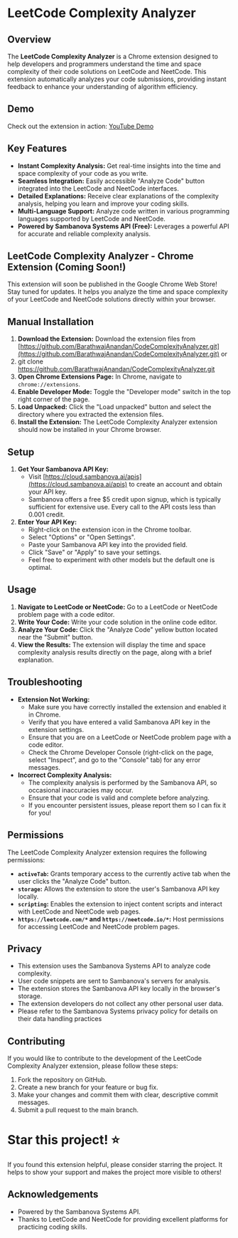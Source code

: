 # LeetCode Complexity Analyzer

## Overview

The **LeetCode Complexity Analyzer** is a Chrome extension designed to help developers and programmers understand the time and space complexity of their code solutions on LeetCode and NeetCode. This extension automatically analyzes your code submissions, providing instant feedback to enhance your understanding of algorithm efficiency.

## Demo

Check out the extension in action: [YouTube Demo](https://www.youtube.com/watch?v=SMwNzgm5uH8&ab_channel=BarathwajAnandan)

## Key Features

*   **Instant Complexity Analysis:** Get real-time insights into the time and space complexity of your code as you write.
*   **Seamless Integration:** Easily accessible "Analyze Code" button integrated into the LeetCode and NeetCode interfaces.
*   **Detailed Explanations:** Receive clear explanations of the complexity analysis, helping you learn and improve your coding skills.
*   **Multi-Language Support:** Analyze code written in various programming languages supported by LeetCode and NeetCode.
*   **Powered by Sambanova Systems API (Free):** Leverages a powerful API for accurate and reliable complexity analysis.


## LeetCode Complexity Analyzer - Chrome Extension (Coming Soon!)

This extension will soon be published in the Google Chrome Web Store! Stay tuned for updates. It helps you analyze the time and space complexity of your LeetCode and NeetCode solutions directly within your browser.


## Manual Installation

1.  **Download the Extension:** Download the extension files from [https://github.com/BarathwajAnandan/CodeComplexityAnalyzer.git](https://github.com/BarathwajAnandan/CodeComplexityAnalyzer.git) or 
2. git clone https://github.com/BarathwajAnandan/CodeComplexityAnalyzer.git
3.  **Open Chrome Extensions Page:** In Chrome, navigate to `chrome://extensions`.
4.  **Enable Developer Mode:** Toggle the "Developer mode" switch in the top right corner of the page.
5.  **Load Unpacked:** Click the "Load unpacked" button and select the directory where you extracted the extension files.
6.  **Install the Extension:** The LeetCode Complexity Analyzer extension should now be installed in your Chrome browser.

## Setup

1.  **Get Your Sambanova API Key:**
    *   Visit [https://cloud.sambanova.ai/apis](https://cloud.sambanova.ai/apis) to create an account and obtain your API key.
    *   Sambanova offers a free $5 credit upon signup, which is typically sufficient for extensive use. Every call to the API costs less than 0.001 credit.
2.  **Enter Your API Key:**
    *   Right-click on the extension icon in the Chrome toolbar.
    *   Select "Options" or "Open Settings".
    *   Paste your Sambanova API key into the provided field.
    *   Click "Save" or "Apply" to save your settings.
    * Feel free to experiment with other models but the default one is optimal.

## Usage

1.  **Navigate to LeetCode or NeetCode:** Go to a LeetCode or NeetCode problem page with a code editor.
2.  **Write Your Code:** Write your code solution in the online code editor.
3.  **Analyze Your Code:** Click the "Analyze Code" yellow button located near the "Submit" button.
4.  **View the Results:** The extension will display the time and space complexity analysis results directly on the page, along with a brief explanation.

## Troubleshooting

*   **Extension Not Working:**
    *   Make sure you have correctly installed the extension and enabled it in Chrome.
    *   Verify that you have entered a valid Sambanova API key in the extension settings.
    *   Ensure that you are on a LeetCode or NeetCode problem page with a code editor.
    *   Check the Chrome Developer Console (right-click on the page, select "Inspect", and go to the "Console" tab) for any error messages.
*   **Incorrect Complexity Analysis:**
    *   The complexity analysis is performed by the Sambanova API, so occasional inaccuracies may occur.
    *   Ensure that your code is valid and complete before analyzing.
    *   If you encounter persistent issues, please report them so I can fix it for you!

## Permissions

The LeetCode Complexity Analyzer extension requires the following permissions:

*   **`activeTab`:** Grants temporary access to the currently active tab when the user clicks the "Analyze Code" button.
*   **`storage`:** Allows the extension to store the user's Sambanova API key locally.
*   **`scripting`:** Enables the extension to inject content scripts and interact with LeetCode and NeetCode web pages.
*   **`https://leetcode.com/*` and `https://neetcode.io/*`:** Host permissions for accessing LeetCode and NeetCode problem pages.

## Privacy

*   This extension uses the Sambanova Systems API to analyze code complexity.
*   User code snippets are sent to Sambanova's servers for analysis.
*   The extension stores the Sambanova API key locally in the browser's storage.
*   The extension developers do not collect any other personal user data.
*   Please refer to the Sambanova Systems privacy policy for details on their data handling practices


## Contributing

If you would like to contribute to the development of the LeetCode Complexity Analyzer extension, please follow these steps:

1.  Fork the repository on GitHub.
2.  Create a new branch for your feature or bug fix.
3.  Make your changes and commit them with clear, descriptive commit messages.
4.  Submit a pull request to the main branch.

# Star this project! ⭐

If you found this extension helpful, please consider starring the project. It helps to show your support and makes the project more visible to others!

## Acknowledgements

*   Powered by the Sambanova Systems API.
*   Thanks to LeetCode and NeetCode for providing excellent platforms for practicing coding skills.
